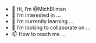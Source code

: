 - 👋 Hi, I’m @MichBliman
- 👀 I’m interested in ...
- 🌱 I’m currently learning ...
- 💞️ I’m looking to collaborate on ...
- 📫 How to reach me ...

<!---
MichBliman/MichBliman is a ✨ special ✨ repository because its `README.md` (this file) appears on your GitHub profile.
You can click the Preview link to take a look at your changes.
--->
